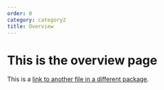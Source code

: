 ```yaml
---
order: 0
category: category2
title: Overview
---
```


# This is the overview page

This is a [link to another file in a different package](../../package1/components/button.md).

